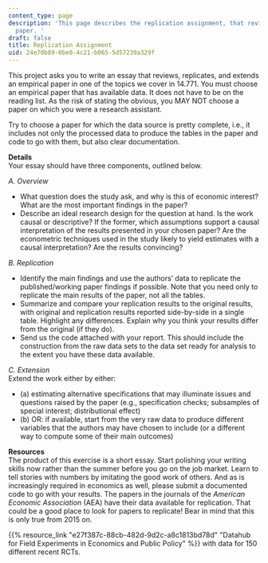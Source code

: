 ```yaml
---
content_type: page
description: 'This page describes the replication assignment, that reviews an empirical
  paper. '
draft: false
title: Replication Assignment
uid: 24e70b89-0be0-4c21-b065-5d57239a329f
---
```

This project asks you to write an essay that reviews, replicates, and extends an empirical paper in one of the topics we cover in 14.771. You must choose an empirical paper that has available data. It does not have to be on the reading list. As the risk of stating the obvious, you MAY NOT choose a paper on which you were a research assistant.

Try to choose a paper for which the data source is pretty complete, i.e., it includes not only the processed data to produce the tables in the paper and code to go with them, but also clear documentation.

**Details**           
Your essay should have three components, outlined below.   

*A. Overview*         

- What question does the study ask, and why is this of economic interest? What are the most important findings in the paper? 
- Describe an ideal research design for the question at hand. Is the work causal or descriptive? If the former, which assumptions support a causal interpretation of the results presented in your chosen paper? Are the econometric techniques used in the study likely to yield estimates with a causal interpretation? Are the results convincing?

*B. Replication*

- Identify the main findings and use the authors’ data to replicate the published/working paper findings if possible. Note that you need only to replicate the main results of the paper, not all the tables.
- Summarize and compare your replication results to the original results, with original and replication results reported side-by-side in a single table. Highlight any differences. Explain why you think your results differ from the original (if they do).
- Send us the code attached with your report. This should include the construction from the raw data sets to the data set ready for analysis to the extent you have these data available.

*C. Extension*           
Extend the work either by either: 

- (a) estimating alternative specifications that may illuminate issues and questions raised by the paper (e.g., specification checks; subsamples of special interest; distributional effect)         
- (b) OR: if available, start from the very raw data to produce different variables that the authors may have chosen to include (or a different way to compute some of their main outcomes)

**Resources**           
The product of this exercise is a short essay. Start polishing your writing skills now rather than the summer before you go on the job market. Learn to tell stories with numbers by imitating the good work of others. And as is increasingly required in economics as well, please submit a documented code to go with your results. The papers in the journals of the *American Economic Association* (AEA) have their data available for replication. That could be a good place to look for papers to replicate! Bear in mind that this is only true from 2015 on.

{{% resource_link "e27f387c-88cb-482d-9d2c-a8c1813bd78d" "Datahub for Field Experiments in Economics and Public Policy" %}} with data for 150 different recent RCTs.